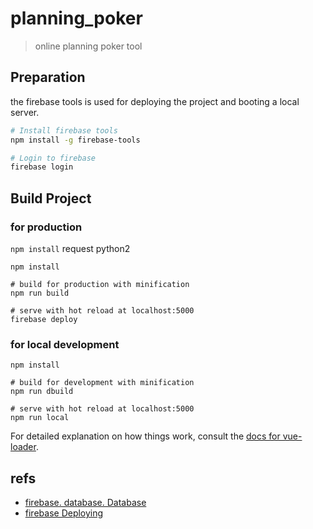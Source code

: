# planning_poker

> online planning poker tool

## Preparation

the firebase tools is used for deploying the project and booting a local server.

```bash
# Install firebase tools
npm install -g firebase-tools

# Login to firebase
firebase login
```

## Build Project

### for production

`npm install` request python2
```shell
npm install

# build for production with minification
npm run build

# serve with hot reload at localhost:5000
firebase deploy
```

### for local development

```shell
npm install

# build for development with minification
npm run dbuild

# serve with hot reload at localhost:5000
npm run local
```

For detailed explanation on how things work, consult the [docs for vue-loader](http://vuejs.github.io/vue-loader).

## refs

- [firebase. database. Database](https://firebase.google.com/docs/reference/js/firebase.database.Database#ref)
- [firebase Deploying](https://www.tutorialspoint.com/firebase/firebase_deploying.htm)
